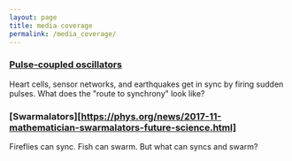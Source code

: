 ```yaml
---
layout: page
title: media coverage
permalink: /media_coverage/
---
```


### [Pulse-coupled oscillators](://physics.aps.org/synopsis-for/10.1103/PhysRevLett.115.064101)
Heart cells, sensor networks, and earthquakes get in sync by firing sudden pulses. What does the "route to synchrony" look like?

### [Swarmalators][https://phys.org/news/2017-11-mathematician-swarmalators-future-science.html]
Fireflies can sync. Fish can swarm. But what can syncs and swarm?  


